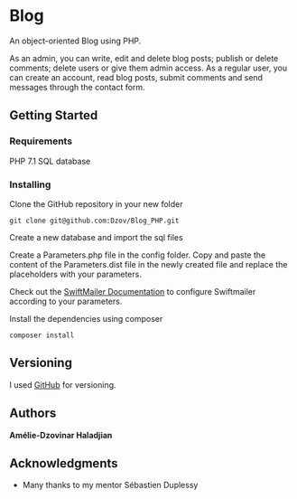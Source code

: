 # Blog

An object-oriented Blog using PHP. 

As an admin, you can write, edit and delete blog posts; publish or delete comments; delete users or give them admin access. 
As a regular user, you can create an account, read blog posts, submit comments and send messages through the contact form. 

## Getting Started

### Requirements

PHP 7.1
SQL database 

### Installing

Clone the GitHub repository in your new folder
```
git clone git@github.com:Dzov/Blog_PHP.git
```

Create a new database and import the sql files

Create a Parameters.php file in the config folder. Copy and paste the content of the Parameters.dist file in the newly created file and replace the placeholders with your parameters. 

Check out the [SwiftMailer Documentation](https://symfony.com/doc/current/reference/configuration/swiftmailer.html) to configure Swiftmailer according to your parameters.

Install the dependencies using composer

```
composer install
```

## Versioning

I used [GitHub](https://github.com/Dzov/Blog_PHP) for versioning. 

## Authors

**Amélie-Dzovinar Haladjian** 

## Acknowledgments

* Many thanks to my mentor Sébastien Duplessy
